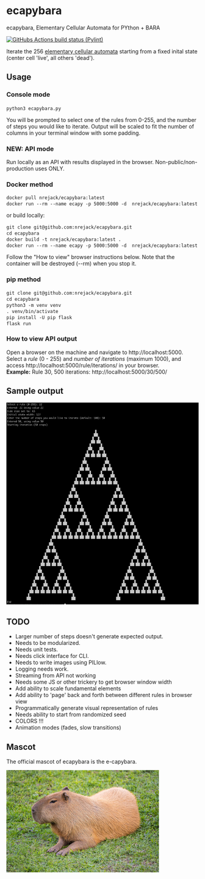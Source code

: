 # ecapybara
ecapybara, Elementary Cellular Automata for PYthon + BARA

<a href="https://github.com/nrejack/ecapybara/actions/workflows/pylint.yml">
  <img  alt="GitHubs Actions build status (Pylint)" 
        src="https://github.com/python-pillow/Pillow/workflows/Lint/badge.svg"></a>
                
Iterate the 256 [elementary cellular automata](https://en.wikipedia.org/wiki/Elementary_cellular_automaton)
starting from a fixed inital state (center cell 'live', all others 'dead').

## Usage

### Console mode
`python3 ecapybara.py`


You will be prompted to select one of the rules from 0-255, and the number of steps you would like to iterate. Output will be scaled to fit the number of columns in your terminal window with some padding.

### NEW: API mode

Run locally as an API with results displayed in the browser. Non-public/non-production uses ONLY.

### Docker method
```
docker pull nrejack/ecapybara:latest
docker run --rm --name ecapy -p 5000:5000 -d  nrejack/ecapybara:latest
```
or build locally:

```
git clone git@github.com:nrejack/ecapybara.git
cd ecapybara
docker build -t nrejack/ecapybara:latest .
docker run --rm --name ecapy -p 5000:5000 -d  nrejack/ecapybara:latest
```
Follow the "How to view" browser instructions below. Note that the container will be destroyed (--rm) when you stop it.

### pip method

```
git clone git@github.com:nrejack/ecapybara.git
cd ecapybara
python3 -m venv venv  
. venv/bin/activate  
pip install -U pip flask  
flask run
```
### How to view API output
Open a browser on the machine and navigate to http://localhost:5000. 
Select a *rule* (0 - 255) and *number of iterations* (maximum 1000), and access http://localhost:5000/rule/iterations/ in your browser.  
**Example:** Rule 30, 500 iterations: http://localhost:5000/30/500/ 


## Sample output
![rule 22, 50 steps](img/sample_output.png)

## TODO
- Larger number of steps doesn't generate expected output.
- Needs to be modularized.
- Needs unit tests.
- Needs click interface for CLI.
- Needs to write images using PILlow.
- Logging needs work.
- Streaming from API not working
- Needs some JS or other trickery to get browser window width
- Add ability to scale fundamental elements
- Add ability to 'page' back and forth between different rules in browser view
- Programmatically generate visual representation of rules
- Needs ability to start from randomized seed
- COLORS !!!
- Animation modes (fades, slow transitions)

## Mascot
The official mascot of ecapybara is the e-capybara.

![e-capybara, our mascot](img/capy.jpg)
